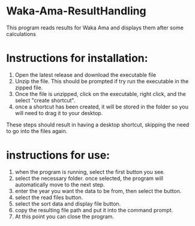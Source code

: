 # Waka-Ama-ResultHandling
This program reads results for Waka Ama and displays them after some calculations

# Instructions for installation:
1. Open the latest release and download the executable file
2. Unzip the file. This should be prompted if try run the executable in the zipped file.
3. Once the file is unzipped, click on the executable, right click, and the select "create shortcut".
4. once a shortcut has been created, it will be stored in the folder so you will need to drag it to your desktop.

These steps should result in having a desktop shortcut, skipping the need to go into the files again.

# instructions for use:
1. when the program is running, select the first button you see.
2. select the necessary folder. once selected, the program will automatically move to the next step.
3. enter the year you want the data to be from, then select the button.
4. select the read files button.
5. select the sort data and display file button.
6. copy the resulting file path and put it into the command prompt.
7. At this point you can close the program.
